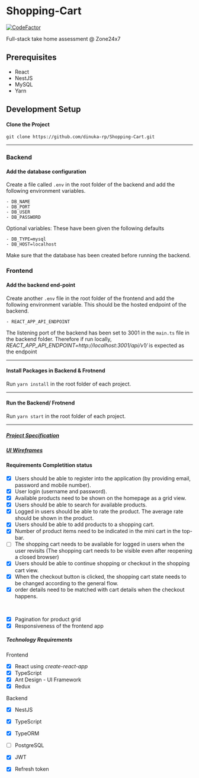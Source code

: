# Shopping-Cart

[![CodeFactor](https://www.codefactor.io/repository/github/dinuka-rp/shopping-cart/badge?s=8bd602f3f7f8c25283b8dbeb5079e9dd11681e75)](https://www.codefactor.io/repository/github/dinuka-rp/shopping-cart)

Full-stack take home assessment @ Zone24x7

## Prerequisites

- React
- NestJS
- MySQL
- Yarn

## Development Setup

#### Clone the Project

`git clone https://github.com/dinuka-rp/Shopping-Cart.git`

<hr/>

### Backend

#### Add the database configuration

Create a file called `.env` in the root folder of the backend and add the following environment variables.

```
- DB_NAME
- DB_PORT
- DB_USER
- DB_PASSWORD
```

Optional variables: These have been given the following defaults

```
- DB_TYPE=mysql
- DB_HOST=localhost
```

Make sure that the database has been created before running the backend.

### Frontend

#### Add the backend end-point

Create another `.env` file in the root folder of the frontend and add the following environment variable. This should be the hosted endpoint of the backend.

```
- REACT_APP_API_ENDPOINT
```

The listening port of the backend has been set to 3001 in the `main.ts` file in the backend folder. Therefore if run locally,
_REACT_APP_API_ENDPOINT=http://localhost:3001/api/v1/_ is expected as the endpoint

<hr/>

#### Install Packages in Backend & Frotnend

Run `yarn install` in the root folder of each project.

<hr/>

#### Run the Backend/ Frotnend

Run `yarn start` in the root folder of each project.

<!-- > Use --build only when you run it for the first time or if you have made changes to the code

```docker-compose up --build``` -->

<hr/>

##### [Project Specification](https://docs.google.com/document/d/14DZ95y8sMXMlmLBU4mQaHyqW6jXmj2GAj_-MaS4aXLk/edit?ts=5efc5b3a#)
##### [UI Wireframes](https://projects.invisionapp.com/share/F3W3F8BKJEV)

#### Requirements Completition status

- [x] Users should be able to register into the application (by providing email, password and mobile number).
- [x] User login (username and password).
- [x] Available products need to be shown on the homepage as a grid view.
- [x] Users should be able to search for available products.
- [x] Logged in users should be able to rate the product. The average rate should be shown in the product.
- [x] Users should be able to add products to a shopping cart.
- [x] Number of product items need to be indicated in the mini cart in the top-bar. 
- [ ] The shopping cart needs to be available for logged in users when the user revisits (The shopping cart needs to be visible even after reopening a closed browser) 
- [x] Users should be able to continue shopping or checkout in the shopping cart view.
- [x] When the checkout button is clicked, the shopping cart state needs to be changed according to the general flow.
- [x] order details need to be matched with cart details when the checkout happens.

<br/>

- [x] Pagination for product grid
- [x] Responsiveness of the frontend app

##### Technology Requirements
Frontend
- [x] React using *create-react-app*
- [x] TypeScript
- [x] Ant Design - UI Framework
- [x] Redux 

Backend
- [x] NestJS
- [x] TypeScript
- [x] TypeORM
- [ ] PostgreSQL
- [x] JWT
- [x] Refresh token

